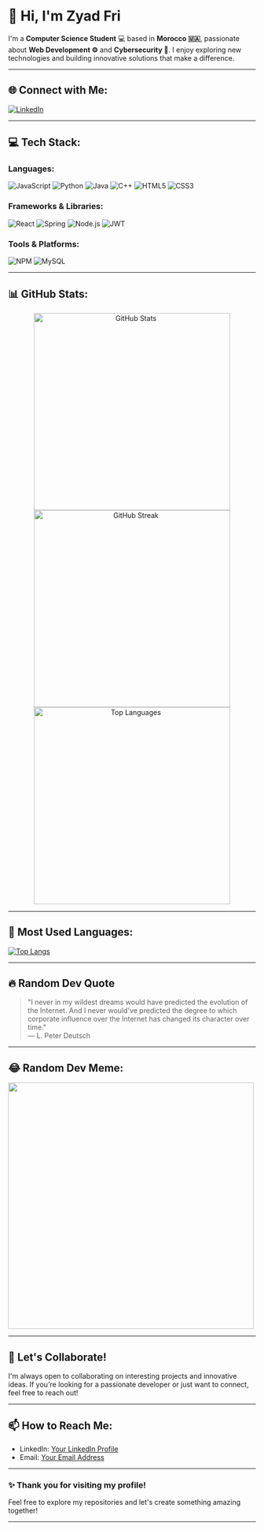 # 👋 Hi, I'm Zyad Fri

I'm a **Computer Science Student** 💻 based in **Morocco 🇲🇦**, passionate about **Web Development ⚙️** and **Cybersecurity 🔐**. I enjoy exploring new technologies and building innovative solutions that make a difference.

---

## 🌐 Connect with Me:
[![LinkedIn](https://img.shields.io/badge/LinkedIn-0077B5?style=for-the-badge&logo=linkedin&logoColor=white)](your-linkedin-url)

---

## 💻 Tech Stack:

### Languages:
![JavaScript](https://img.shields.io/badge/-JavaScript-F7DF1E?style=flat-square&logo=javascript&logoColor=black)
![Python](https://img.shields.io/badge/-Python-3776AB?style=flat-square&logo=python&logoColor=white)
![Java](https://img.shields.io/badge/-Java-007396?style=flat-square&logo=java&logoColor=white)
![C++](https://img.shields.io/badge/-C++-00599C?style=flat-square&logo=cplusplus&logoColor=white)
![HTML5](https://img.shields.io/badge/-HTML5-E34F26?style=flat-square&logo=html5&logoColor=white)
![CSS3](https://img.shields.io/badge/-CSS3-1572B6?style=flat-square&logo=css3)

### Frameworks & Libraries:
![React](https://img.shields.io/badge/-React-61DAFB?style=flat-square&logo=react)
![Spring](https://img.shields.io/badge/-Spring-6DB33F?style=flat-square&logo=spring)
![Node.js](https://img.shields.io/badge/-Node.js-339933?style=flat-square&logo=node.js&logoColor=white)
![JWT](https://img.shields.io/badge/-JWT-000000?style=flat-square&logo=jsonwebtokens)

### Tools & Platforms:
![NPM](https://img.shields.io/badge/-NPM-CB3837?style=flat-square&logo=npm)
![MySQL](https://img.shields.io/badge/-MySQL-4479A1?style=flat-square&logo=mysql&logoColor=white)

---

## 📊 GitHub Stats:
<div align="center">
  <img src="https://github-readme-stats.vercel.app/api?username=ZyadFri&show_icons=true&theme=dark" alt="GitHub Stats" width="400"/>
  <img src="https://streak-stats.demolab.com/?user=ZyadFri&theme=dark" alt="GitHub Streak" width="400"/>
  <img src="https://github-readme-stats.vercel.app/api/top-langs/?username=ZyadFri&layout=compact&theme=dark" alt="Top Languages" width="400"/>
</div>

---

## 📌 Most Used Languages:
[![Top Langs](https://github-readme-stats.vercel.app/api/top-langs/?username=ZyadFri&layout=compact&theme=dark)](https://github.com/anuraghazra/github-readme-stats)

---

## 🔥 Random Dev Quote
> "I never in my wildest dreams would have predicted the evolution of the Internet. And I never would've predicted the degree to which corporate influence over the Internet has changed its character over time."  
> — L. Peter Deutsch

---

## 😂 Random Dev Meme:
<img src="https://preview.redd.it/w62g1tovijh21.jpg?auto=webp&s=ef4809ca486ef1bc72e38c4d075a29a1d890f326" width="500"/>

---

## 🚀 Let's Collaborate!
I'm always open to collaborating on interesting projects and innovative ideas. If you're looking for a passionate developer or just want to connect, feel free to reach out!

---

## 📫 How to Reach Me:
- LinkedIn: [Your LinkedIn Profile](your-linkedin-url)
- Email: [Your Email Address](mailto:your-email@example.com)

---

### ✨ Thank you for visiting my profile!  
Feel free to explore my repositories and let's create something amazing together!

---

